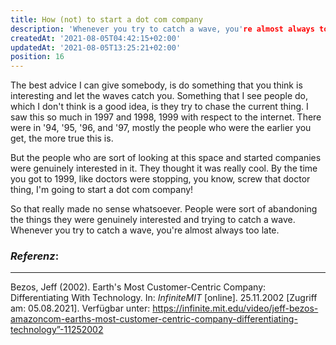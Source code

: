 ```yaml
---
title: How (not) to start a dot com company
description: 'Whenever you try to catch a wave, you're almost always too late.'
createdAt: '2021-08-05T04:42:15+02:00'
updatedAt: '2021-08-05T13:25:21+02:00'
position: 16
---
```


The best advice I can give somebody, is do something that you think is interesting and let the waves catch you. Something that I see people do, which I don't think is a good idea, is they try to chase the current thing. I saw this so much in 1997 and 1998, 1999 with respect to the internet. There were in '94, '95, '96, and '97, mostly the people who were the earlier you get, the more true this is.

But the people who are sort of looking at this space and started companies were genuinely interested in it. They thought it was really cool. By the time you got to 1999, like doctors were stopping, you know, screw that doctor thing, I'm going to start a dot com company!

So that really made no sense whatsoever. People were sort of abandoning the things they were genuinely interested and trying to catch a wave. Whenever you try to catch a wave, you're almost always too late.

### *Referenz*:

---

Bezos, Jeff (2002). Earth's Most Customer-Centric Company: Differentiating With Technology. In: _InfiniteMIT_ [online]. 25.11.2002 [Zugriff am: 05.08.2021]. Verfügbar unter: https://infinite.mit.edu/video/jeff-bezos-amazoncom-earths-most-customer-centric-company-differentiating-technology”-11252002 <i class="zmdi zmdi-open-in-new"></i>
